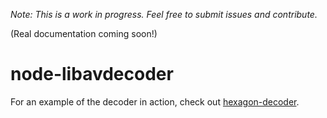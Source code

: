 *Note: This is a work in progress. Feel free to submit issues and contribute.*

(Real documentation coming soon!)

# node-libavdecoder



For an example of the decoder in action, check out [hexagon-decoder](https://github.com/dudewheresmycode/hexagon-decoder).
